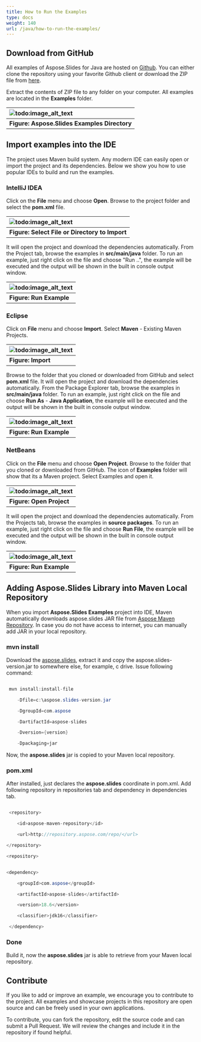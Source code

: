 ```yaml
---
title: How to Run the Examples
type: docs
weight: 140
url: /java/how-to-run-the-examples/
---
```


## **Download from GitHub**
All examples of Aspose.Slides for Java are hosted on [Github](https://github.com/aspose-slides/Aspose.Slides-for-Java). You can either clone the repository using your favorite Github client or download the ZIP file from [here](https://github.com/aspose-slides/Aspose.Slides-for-Java/archive/master.zip).

Extract the contents of ZIP file to any folder on your computer. All examples are located in the **Examples** folder.

|![todo:image_alt_text](http://i.imgur.com/n7jL9eB.png)|
| :- |
|**Figure: Aspose.Slides Examples Directory**|
## **Import examples into the IDE**
The project uses Maven build system. Any modern IDE can easily open or import the project and its dependencies. Below we show you how to use popular IDEs to build and run the examples.
### **IntelliJ IDEA**
Click on the **File** menu and choose **Open**. Browse to the project folder and select the **pom.xml** file.

|![todo:image_alt_text](http://i.imgur.com/GRrwSoD.png)|
| :- |
|**Figure: Select File or Directory to Import**|
It will open the project and download the dependencies automatically. From the Project tab, browse the examples in **src/main/java** folder. To run an example, just right click on the file and choose "Run ..", the example will be executed and the output will be shown in the built in console output window.

|![todo:image_alt_text](http://i.imgur.com/GqGzYDG.png)|
| :- |
|**Figure: Run Example**|
### **Eclipse**
Click on **File** menu and choose **Import**. Select **Maven** - Existing Maven Projects.

|![todo:image_alt_text](http://i.imgur.com/Ca0cHFr.png)|
| :- |
|**Figure: Import**|
Browse to the folder that you cloned or downloaded from GitHub and select **pom.xml** file. It will open the project and download the dependencies automatically. From the Package Explorer tab, browse the examples in **src/main/java** folder. To run an example, just right click on the file and choose **Run As** - **Java Application**, the example will be executed and the output will be shown in the built in console output window.

|![todo:image_alt_text](http://i.imgur.com/E7KpevQ.png)|
| :- |
|**Figure: Run Example**|
### **NetBeans**
Click on the **File** menu and choose **Open Project**. Browse to the folder that you cloned or downloaded from GitHub. The icon of **Examples** folder will show that its a Maven project. Select Examples and open it.

|![todo:image_alt_text](http://i.imgur.com/EOQOmI9.png)|
| :- |
|**Figure: Open Project**|
It will open the project and download the dependencies automatically. From the Projects tab, browse the examples in **source packages**. To run an example, just right click on the file and choose **Run File**, the example will be executed and the output will be shown in the built in console output window.

|![todo:image_alt_text](http://i.imgur.com/1rtQZBM.png)|
| :- |
|**Figure: Run Example**|
## **Adding Aspose.Slides Library into Maven Local Repository**
When you import **Aspose.Slides Examples** project into IDE, Maven automatically downloads aspose.slides JAR file from [Aspose Maven Repository](http://maven.aspose.com/repository/simple/ext-release-local/com/aspose/). In case you do not have access to internet, you can manually add JAR in your local repository.
### **mvn install**
Download the [aspose.slides](http://maven.aspose.com/repository/simple/ext-release-local/com/aspose/aspose-slides/), extract it and copy the aspose.slides-version.jar to somewhere else, for example, c drive. Issue following command:

``` java

 mvn install:install-file

    -Dfile=c:\aspose.slides-version.jar

    -DgroupId=com.aspose

    -DartifactId=aspose-slides

    -Dversion={version}

    -Dpackaging=jar

```

Now, the **aspose.slides** jar is copied to your Maven local repository.
### **pom.xml**
After installed, just declares the **aspose.slides** coordinate in pom.xml. Add following repository in repositories tab and dependency in dependencies tab.

``` java

 <repository>

    <id>aspose-maven-repository</id>

    <url>http://repository.aspose.com/repo/</url>

</repository>

<repository>


<dependency>

    <groupId>com.aspose</groupId>

    <artifactId>aspose-slides</artifactId>

    <version>18.6</version>

    <classifier>jdk16</classifier>

 </dependency>

```
### **Done**
Build it, now the **aspose.slides** jar is able to retrieve from your Maven local repository.
## **Contribute**
If you like to add or improve an example, we encourage you to contribute to the project. All examples and showcase projects in this repository are open source and can be freely used in your own applications.

To contribute, you can fork the repository, edit the source code and can submit a Pull Request. We will review the changes and include it in the repository if found helpful.

